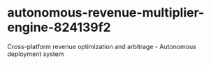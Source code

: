 # autonomous-revenue-multiplier-engine-824139f2
Cross-platform revenue optimization and arbitrage - Autonomous deployment system
